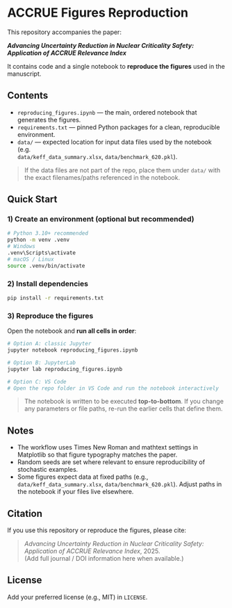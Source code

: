 # ACCRUE Figures Reproduction

This repository accompanies the paper:

**_Advancing Uncertainty Reduction in Nuclear Criticality Safety: Application of ACCRUE Relevance Index_**

It contains code and a single notebook to **reproduce the figures** used in the manuscript.

## Contents

- `reproducing_figures.ipynb` — the main, ordered notebook that generates the figures.  
- `requirements.txt` — pinned Python packages for a clean, reproducible environment.  
- `data/` — expected location for input data files used by the notebook (e.g.  
  `data/keff_data_summary.xlsx`, `data/benchmark_620.pkl`).

> If the data files are not part of the repo, place them under `data/` with the exact filenames/paths referenced in the notebook.

## Quick Start

### 1) Create an environment (optional but recommended)
```bash
# Python 3.10+ recommended
python -m venv .venv
# Windows
.venv\Scripts\activate
# macOS / Linux
source .venv/bin/activate
```

### 2) Install dependencies
```bash
pip install -r requirements.txt
```

### 3) Reproduce the figures
Open the notebook and **run all cells in order**:

```bash
# Option A: classic Jupyter
jupyter notebook reproducing_figures.ipynb

# Option B: JupyterLab
jupyter lab reproducing_figures.ipynb

# Option C: VS Code
# Open the repo folder in VS Code and run the notebook interactively
```

> The notebook is written to be executed **top-to-bottom**. If you change any parameters or file paths, re-run the earlier cells that define them.

## Notes

- The workflow uses Times New Roman and mathtext settings in Matplotlib so that figure typography matches the paper.  
- Random seeds are set where relevant to ensure reproducibility of stochastic examples.  
- Some figures expect data at fixed paths (e.g., `data/keff_data_summary.xlsx`, `data/benchmark_620.pkl`). Adjust paths in the notebook if your files live elsewhere.

## Citation

If you use this repository or reproduce the figures, please cite:

> _Advancing Uncertainty Reduction in Nuclear Criticality Safety: Application of ACCRUE Relevance Index_, 2025.  
> (Add full journal / DOI information here when available.)

## License

Add your preferred license (e.g., MIT) in `LICENSE`.
